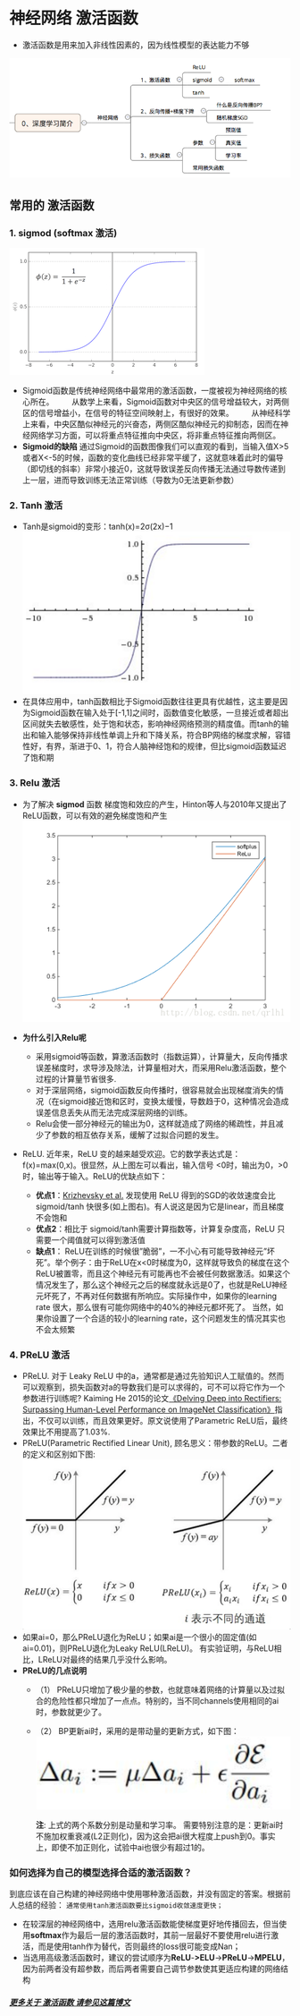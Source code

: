# 神经网络 激活函数
- 激活函数是用来加入非线性因素的，因为线性模型的表达能力不够

![](data/screenshot-001.png)

## 常用的 激活函数
### 1. sigmod (softmax 激活)
  ![](data/sigmod-fun.png)
  * Sigmoid函数是传统神经网络中最常用的激活函数，一度被视为神经网络的核心所在。
　　从数学上来看，Sigmoid函数对中央区的信号增益较大，对两侧区的信号增益小，在信号的特征空间映射上，有很好的效果。
　　从神经科学上来看，中央区酷似神经元的兴奋态，两侧区酷似神经元的抑制态，因而在神经网络学习方面，可以将重点特征推向中央区，将非重点特征推向两侧区。
  * **Sigmoid的缺陷** 通过Sigmoid的函数图像我们可以直观的看到，当输入值X>5或者X<-5的时候，函数的变化曲线已经非常平缓了，这就意味着此时的偏导（即切线的斜率）非常小接近0，这就导致误差反向传播无法通过导数传递到上一层，进而导致训练无法正常训练（导数为0无法更新参数）
### 2. Tanh 激活
  * Tanh是sigmoid的变形：tanh(x)=2σ(2x)−1
  ![](data/Tanh-fun.png)
  * 在具体应用中，tanh函数相比于Sigmoid函数往往更具有优越性，这主要是因为Sigmoid函数在输入处于[-1,1]之间时，函数值变化敏感，一旦接近或者超出区间就失去敏感性，处于饱和状态，影响神经网络预测的精度值。而tanh的输出和输入能够保持非线性单调上升和下降关系，符合BP网络的梯度求解，容错性好，有界，渐进于0、1，符合人脑神经饱和的规律，但比sigmoid函数延迟了饱和期
  
### 3. Relu 激活
 * 为了解决 **sigmod** 函数 梯度饱和效应的产生，Hinton等人与2010年又提出了ReLU函数，可以有效的避免梯度饱和产生
  ![](data/Relu-fun.png)
 
 * **为什么引入Relu呢** 
    * 采用sigmoid等函数，算激活函数时（指数运算），计算量大，反向传播求误差梯度时，求导涉及除法，计算量相对大，而采用Relu激活函数，整个过程的计算量节省很多.
    * 对于深层网络，sigmoid函数反向传播时，很容易就会出现梯度消失的情况（在sigmoid接近饱和区时，变换太缓慢，导数趋于0，这种情况会造成误差信息丢失从而无法完成深层网络的训练。
    * Relu会使一部分神经元的输出为0，这样就造成了网络的稀疏性，并且减少了参数的相互依存关系，缓解了过拟合问题的发生。
 
 * ReLU. 近年来，ReLU 变的越来越受欢迎。它的数学表达式是： f(x)=max(0,x)。很显然，从上图左可以看出，输入信号 <0时，输出为0，>0时，输出等于输入。ReLU的优缺点如下：
    * **优点1**：[Krizhevsky et al.](http://www.cs.toronto.edu/~fritz/absps/imagenet.pdf) 发现使用 ReLU 得到的SGD的收敛速度会比 sigmoid/tanh 快很多(如上图右)。有人说这是因为它是linear，而且梯度不会饱和
    * **优点2**：相比于 sigmoid/tanh需要计算指数等，计算复杂度高，ReLU 只需要一个阈值就可以得到激活值
    * **缺点1**： ReLU在训练的时候很”脆弱”，一不小心有可能导致神经元”坏死”。举个例子：由于ReLU在x<0时梯度为0，这样就导致负的梯度在这个ReLU被置零，而且这个神经元有可能再也不会被任何数据激活。如果这个情况发生了，那么这个神经元之后的梯度就永远是0了，也就是ReLU神经元坏死了，不再对任何数据有所响应。实际操作中，如果你的learning rate 很大，那么很有可能你网络中的40%的神经元都坏死了。 当然，如果你设置了一个合适的较小的learning rate，这个问题发生的情况其实也不会太频繁
    
    
### 4. PReLU 激活
* PReLU. 对于 Leaky ReLU 中的a，通常都是通过先验知识人工赋值的。然而可以观察到，损失函数对a的导数我们是可以求得的，可不可以将它作为一个参数进行训练呢? Kaiming He 2015的论文[《Delving Deep into Rectifiers: Surpassing Human-Level Performance on ImageNet Classification》](http://arxiv.org/abs/1502.01852)指出，不仅可以训练，而且效果更好。原文说使用了Parametric ReLU后，最终效果比不用提高了1.03%.
* PReLU(Parametric Rectified Linear Unit), 顾名思义：带参数的ReLU。二者的定义和区别如下图:
![](data/PReLU-fun.png)    
* 如果ai=0，那么PReLU退化为ReLU；如果ai是一个很小的固定值(如ai=0.01)，则PReLU退化为Leaky ReLU(LReLU)。 有实验证明，与ReLU相比，LReLU对最终的结果几乎没什么影响。
* **PReLU的几点说明**
    * （1） PReLU只增加了极少量的参数，也就意味着网络的计算量以及过拟合的危险性都只增加了一点点。特别的，当不同channels使用相同的ai时，参数就更少了。
    * （2） BP更新ai时，采用的是带动量的更新方式，如下图：
        ![](data/PReLU-ai-formula.png)
       
       **注**: 上式的两个系数分别是动量和学习率。 需要特别注意的是：更新ai时不施加权重衰减(L2正则化)，因为这会把ai很大程度上push到0。事实上，即使不加正则化，试验中ai也很少有超过1的。




### 如何选择为自己的模型选择合适的激活函数？
到底应该在自己构建的神经网络中使用哪种激活函数，并没有固定的答案。根据前人总结的经验：
```通常使用tanh激活函数要比sigmoid收敛速度更快；```

- 在较深层的神经网络中，选用relu激活函数能使梯度更好地传播回去，但当使用**softmax**作为最后一层的激活函数时，其前一层最好不要使用relu进行激活，而是使用tanh作为替代，否则最终的loss很可能变成Nan；
- 当选用高级激活函数时，建议的尝试顺序为**ReLU**-**>ELU**->**PReLU**->**MPELU**，因为前两者没有超参数，而后两者需要自己调节参数使其更适应构建的网络结构


##### [更多关于 激活函数 请参见这篇博文](http://blog.csdn.net/cyh_24/article/details/50593400)